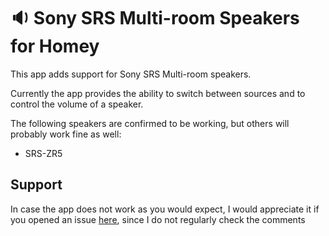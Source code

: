 # 🔉 Sony SRS Multi-room Speakers for Homey

This app adds support for Sony SRS Multi-room speakers.

Currently the app provides the ability to switch between sources and to control the volume of a speaker.

The following speakers are confirmed to be working, but others will probably work fine as well:
* SRS-ZR5

## Support
In case the app does not work as you would expect, I would appreciate it if you opened an issue 
[here](https://github.com/casperboone/homey-sony-srs-multiroom-speakers), since I do not regularly check the comments 
